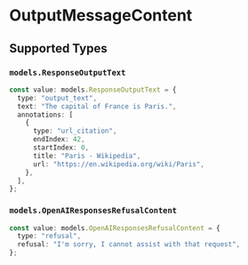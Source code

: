 # OutputMessageContent


## Supported Types

### `models.ResponseOutputText`

```typescript
const value: models.ResponseOutputText = {
  type: "output_text",
  text: "The capital of France is Paris.",
  annotations: [
    {
      type: "url_citation",
      endIndex: 42,
      startIndex: 0,
      title: "Paris - Wikipedia",
      url: "https://en.wikipedia.org/wiki/Paris",
    },
  ],
};
```

### `models.OpenAIResponsesRefusalContent`

```typescript
const value: models.OpenAIResponsesRefusalContent = {
  type: "refusal",
  refusal: "I'm sorry, I cannot assist with that request",
};
```

